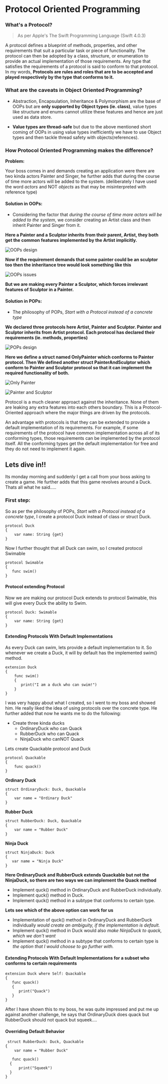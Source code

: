 # Protocol Oriented Programming


### What's a Protocol?
> As per Apple's The Swift Programming Language (Swift 4.0.3)

A protocol defines a blueprint of methods, properties, and other requirements that suit a particular task or piece of functionality. The protocol can then be adopted by a class, structure, or enumeration to provide an actual implementation of those requirements. Any type that satisfies the requirements of a protocol is said to conform to that protocol.
  In my words, **Protocols are rules and roles that are to be accepted and played respectively by the type that conforms to it.**


### What are the caveats in Object Oriented Programming?
- Abstraction, Encapsulation, Inheritance & Polymorphism are the base of OOPs but are **only supported by Object types (ie. class)**, value types like structure and enums cannot utilize these features and hence are just used as data store.

- **Value types are thread-safe** but due to the above mentioned short coming of OOPs in using value types inefficiently we have to use Object types and then tackle thread safety with objects(references).


### How Protocol Oriented Programming makes the difference?
**Problem:**

Your boss comes in and demands creating an application were there are two kinda actors Painter and Singer, he further adds that during the course of time more actors will be added to the system. (deliberately I have used the word *actors* and NOT *objects* as that may be misinterpreted with reference type)

#### Solution in OOPs:

- Considering the factor that *during the course of time more actors will be added to the system*, we consider creating an Artist class and then inherit Painter and Singer from it.

**Here a Painter and a Sculptor inherits from their parent, Artist, they both get the common features implemented by the Artist implicitly.**

![OOPs design](https://github.com/CodeblazeTechnologies/guidelines/blob/master/Swift/support_images/pop_solution.png)



**Now if the requirement demands that some painter could be an sculptor too then the inheritance tree would look something like this**

![OOPs issues](https://github.com/CodeblazeTechnologies/guidelines/blob/master/Swift/support_images/issue_in_oops.png)

**But we are making every Painter a Sculptor, which forces irrelevant features of Sculptor in a Painter.**




#### Solution in POPs:

- The philosophy of POPs, *Start with a Protocol instead of a concrete type*

**We declared three protocols here Artist, Painter and Sculptor. Painter and Sculptor inherits from Artist protocol. Each protocol has declared their requirements (ie. methods, properties)**

![POPs design](https://github.com/CodeblazeTechnologies/guidelines/blob/master/Swift/support_images/pop_solution.png)


**Here we define a struct named OnlyPainter which conforms to Painter protocol. Then We defined another struct PainterAndSculptor which conform to Painter and Sculptor protocol so that it can implement the required functionality of both.**

![Only Painter](https://github.com/CodeblazeTechnologies/guidelines/blob/master/Swift/support_images/OnlyPainter.png)

![Painter and Sculptor](https://github.com/CodeblazeTechnologies/guidelines/blob/master/Swift/support_images/PainterAndSculptor.png)


Protocol is a much cleaner approact against the inheritance. None of them are leaking any extra features into each others boundary. This is a Protocol-Oriented approach where the major things are driven by the protocols.

An advantage with protocols is that they can be extended to provide a default implementation of its requirements. For example, if some requirements of the protocol have common implementation across all of its conforming types, those requirements can be implemented by the protocol itself. All the conforming types get the default implementation for free and they do not need to implement it again.



## Lets dive in!!
 Its monday morning and suddenly I get a call from your boss asking to create a game. He further adds that this game revolves around a Duck. Thats all what he said.....
 
### First step:
 So as per the philosophy of POPs, *Start with a Protocol instead of a concrete type*, I create a protocol Duck instead of class or struct Duck.

    protocol Duck
    {
        var name: String {get}
    }

Now I further thought that all Duck can swim, so I created protocol Swimable


    protocol Swimable
    {
       func swim()
    }


#### Protocol extending Protocol

Now we are making our protocol Duck extends to protocol Swimable, this will give every Duck the ability to Swim.

    protocol Duck: Swimable
    {
        var name: String {get}
    }
    
    
#### Extending Protocols With Default Implementations

As every Duck can swim, lets provide a default implementation to it. So whenever we create a Duck, it will by default has the implemented swim() method.

    extension Duck
    {
        func swim()
        {
           print("I am a duck who can swim!")
        }
    }
    
I was very happy about what I created, so I went to my boss and showed him. He really liked the idea of using protocols over the concrete type. He further added that now he wants me to do the following:

 - Create three kinda ducks
   - OrdinaryDuck who can Quack
   - RubberDuck who can Quack
   - NinjaDuck who canNOT Quack
   
Lets create Quackable protocol and Duck
                
    protocol Quackable
    {
        func quack()
    }
   
**Ordinary Duck**

    struct OrdinaryDuck: Duck, Quackable
    {
        var name = "Ordinary Duck"
    }

**Rubber Duck**

    struct RubberDuck: Duck, Quackable
    {
        var name = "Rubber Duck"
    }

**Ninja Duck**

    struct NinjaDuck: Duck
    {
       var name = "Ninja Duck"
    }
    
 **Here OrdinaryDuck and RubberDuck extends Quackable but not the NinjaDuck, so there are two ways we can implement the Quack method**
  
  - Implement quck() method in OrdinaryDuck and RubberDuck individually.
  - Implement quck() method in Duck.
  - Implement quck() method in a subtype that conforms to certain type.
  
  **Lets see which of the above option can work for us**
  
  - Implementation of quck() method in OrdinaryDuck and RubberDuck individually *would create an ambiguity, if the implementation is default.*
  - Implement quck() method in Duck would also *make NinjaDuck to quack, which we don't want*
  - Implement quck() method in a subtype that conforms to certain type is *the option that I would choose to go further with.*
  
 #### Extending Protocols With Default Implementations for a subset who conforms to certain requirements
 
    extension Duck where Self: Quackable
    {
       func quack()
       {
          print("Quack")
       }
    }
 
 After I have shown this to my boss, he was quite impressed and put me up against another challenge, he says that OrdinaryDuck does quack but RubberDuck should not quack but squeek....
 
 
 #### Overriding Default Behavior
 
     struct RubberDuck: Duck, Quackable
    {
        var name = "Rubber Duck"
     
       func quack()
      {
          print("Squeek")
      }
    }
    
